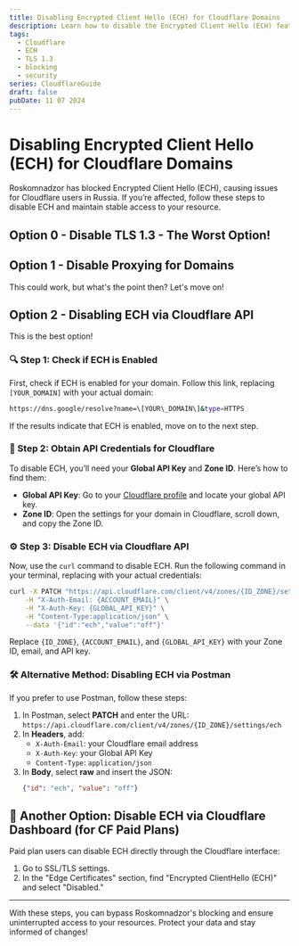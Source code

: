 ```yaml
---
title: Disabling Encrypted Client Hello (ECH) for Cloudflare Domains
description: Learn how to disable the Encrypted Client Hello (ECH) feature for your domain on Cloudflare to avoid Roskomnadzor’s blocking. A step-by-step guide for users in Russia.
tags:
  - Cloudflare
  - ECH
  - TLS 1.3
  - blocking
  - security
series: CloudflareGuide
draft: false
pubDate: 11 07 2024
---
```


# Disabling Encrypted Client Hello (ECH) for Cloudflare Domains

Roskomnadzor has blocked Encrypted Client Hello (ECH), causing issues for Cloudflare users in Russia. If you’re affected, follow these steps to disable ECH and maintain stable access to your resource.

## Option 0 - Disable TLS 1.3 - The Worst Option!

## Option 1 - Disable Proxying for Domains

This could work, but what's the point then? Let's move on!

## Option 2 - Disabling ECH via Cloudflare API

This is the best option!

### 🔍 Step 1: Check if ECH is Enabled

First, check if ECH is enabled for your domain. Follow this link, replacing `[YOUR_DOMAIN]` with your actual domain:

```bash
https://dns.google/resolve?name=\[YOUR\_DOMAIN\]&type=HTTPS
```

If the results indicate that ECH is enabled, move on to the next step.

### 🔑 Step 2: Obtain API Credentials for Cloudflare

To disable ECH, you’ll need your **Global API Key** and **Zone ID**. Here’s how to find them:

- **Global API Key**: Go to your [Cloudflare profile](https://dash.cloudflare.com/profile/api-tokens) and locate your global API key.
- **Zone ID**: Open the settings for your domain in Cloudflare, scroll down, and copy the Zone ID.

### ⚙️ Step 3: Disable ECH via Cloudflare API

Now, use the `curl` command to disable ECH. Run the following command in your terminal, replacing with your actual credentials:

```bash
curl -X PATCH "https://api.cloudflare.com/client/v4/zones/{ID_ZONE}/settings/ech" \
    -H "X-Auth-Email: {ACCOUNT_EMAIL}" \
    -H "X-Auth-Key: {GLOBAL_API_KEY}" \
    -H "Content-Type:application/json" \
    --data '{"id":"ech","value":"off"}'
```

Replace `{ID_ZONE}`, `{ACCOUNT_EMAIL}`, and `{GLOBAL_API_KEY}` with your Zone ID, email, and API key.

### 🛠️ Alternative Method: Disabling ECH via Postman

If you prefer to use Postman, follow these steps:

1. In Postman, select **PATCH** and enter the URL:  
   `https://api.cloudflare.com/client/v4/zones/{ID_ZONE}/settings/ech`
2. In **Headers**, add:
   - `X-Auth-Email`: your Cloudflare email address
   - `X-Auth-Key`: your Global API Key
   - `Content-Type`: `application/json`
3. In **Body**, select **raw** and insert the JSON:
   ```json
   {"id": "ech", "value": "off"}
   ```

## 💼 Another Option: Disable ECH via Cloudflare Dashboard (for CF Paid Plans)

Paid plan users can disable ECH directly through the Cloudflare interface:

1. Go to SSL/TLS settings.
2. In the "Edge Certificates" section, find "Encrypted ClientHello (ECH)" and select "Disabled."

---

With these steps, you can bypass Roskomnadzor's blocking and ensure uninterrupted access to your resources. Protect your data and stay informed of changes!
